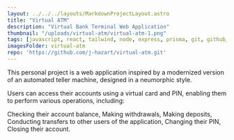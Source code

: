 ```yaml
---
layout: ../../../layouts/MarkdownProjectLayout.astro
title: "Virtual ATM"
description: "Virtual Bank Terminal Web Application"
thumbnail: "/uploads/virtual-atm/virtual-atm-1.png"
tags: [javascript, react, tailwind, node, express, prisma, git, github, mysql]
imagesFolder: virtual-atm
repo: 'https://github.com/j-hazart/virtual-atm.git'
---
```


This personal project is a web application inspired by a modernized version of an automated teller machine, designed in a neumorphic style.

Users can access their accounts using a virtual card and PIN, enabling them to perform various operations, including:

Checking their account balance, Making withdrawals, Making deposits, Conducting transfers to other users of the application, Changing their PIN, Closing their account.


